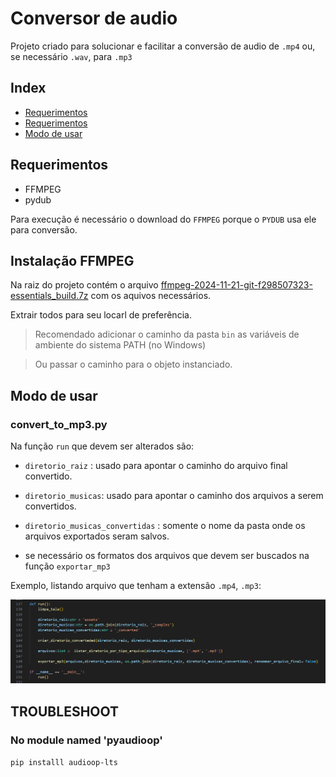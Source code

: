 # Conversor de audio 

Projeto criado para solucionar e facilitar a conversão de audio de `.mp4` ou, se necessário `.wav`, para `.mp3`


## Index

- [Requerimentos](#requerimentos)
- [Requerimentos](#requerimentos)
- [Modo de usar](#modo-de-usar)

## Requerimentos

- FFMPEG
- pydub

Para execução é necessário o download do `FFMPEG` porque o `PYDUB` usa ele para conversão.


## Instalação FFMPEG

Na raiz do projeto contém o arquivo [ffmpeg-2024-11-21-git-f298507323-essentials_build.7z](ffmpeg-2024-11-21-git-f298507323-essentials_build.7z) com os aquivos necessários.

Extrair todos para seu locarl de preferência.

> Recomendado adicionar o caminho da pasta `bin` as variáveis de ambiente do sistema PATH (no Windows)

> Ou passar o caminho para o objeto instanciado.

## Modo de usar

<!-- - [convert_to_mp3.py](#convert_to_mp3.py) -->

### convert_to_mp3.py

Na função `run` que devem ser alterados são: 
- `diretorio_raiz` : usado para apontar o caminho do arquivo final convertido.
- `diretorio_musicas`: usado para apontar o caminho dos arquivos a serem convertidos.
- `diretorio_musicas_convertidas` : somente o nome da pasta onde os arquivos exportados seram salvos.

- se necessário os formatos dos arquivos que devem ser buscados na função `exportar_mp3` 

Exemplo, listando arquivo que tenham a extensão `.mp4`, `.mp3`:

![print-funcao-run](./assets/img/print_def_run.png)

## TROUBLESHOOT

### No module named 'pyaudioop'
`pip installl audioop-lts`